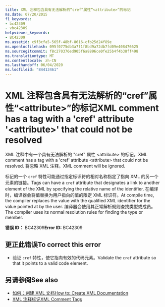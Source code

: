 ```yaml
---
title: XML 注释包含具有无法解析的“cref”属性“<attribute>”的标记
ms.date: 07/20/2015
f1_keywords:
- bc42309
- vbc42309
helpviewer_keywords:
- BC42309
ms.assetid: c9f3cfa5-565f-48bf-8616-cfb25d24f89e
ms.openlocfilehash: 095f0775db3a7f1f8bd9a72db7fd09e408476625
ms.sourcegitcommit: f8c270376ed905f6a8896ce0fe25b4f4b38ff498
ms.translationtype: MT
ms.contentlocale: zh-CN
ms.lasthandoff: 06/04/2020
ms.locfileid: "84413461"
---
```

# <a name="xml-comment-has-a-tag-with-a-cref-attribute-attribute-that-could-not-be-resolved"></a><span data-ttu-id="91775-102">XML 注释包含具有无法解析的“cref”属性“\<attribute>”的标记</span><span class="sxs-lookup"><span data-stu-id="91775-102">XML comment has a tag with a 'cref' attribute '\<attribute>' that could not be resolved</span></span>
<span data-ttu-id="91775-103">XML 注释中有一个具有无法解析的 "cref" 属性 \<attribute> 的标记。</span><span class="sxs-lookup"><span data-stu-id="91775-103">XML comment has a tag with a 'cref' attribute \<attribute> that could not be resolved.</span></span> <span data-ttu-id="91775-104">将忽略 XML 注释。</span><span class="sxs-lookup"><span data-stu-id="91775-104">XML comment will be ignored.</span></span>  
  
 <span data-ttu-id="91775-105">标记的一个 `cref` 特性可能通过指定标识符的相对名称指定了指向 XML 的另一个元素的链接。</span><span class="sxs-lookup"><span data-stu-id="91775-105">Tags can have a `cref` attribute that designates a link to another element of the XML by specifying the relative name of the identifier.</span></span> <span data-ttu-id="91775-106">在编译时，编译器会将值替换为用户指向的值的限定 XML 标识符。</span><span class="sxs-lookup"><span data-stu-id="91775-106">At compile time, the compiler replaces the value with the qualified XML identifier for the value pointed at by the user.</span></span> <span data-ttu-id="91775-107">编译器会使用其正常解析规则查找类型或成员。</span><span class="sxs-lookup"><span data-stu-id="91775-107">The compiler uses its normal resolution rules for finding the type or member.</span></span>  
  
 <span data-ttu-id="91775-108">**错误 ID：** BC42309</span><span class="sxs-lookup"><span data-stu-id="91775-108">**Error ID:** BC42309</span></span>  
  
## <a name="to-correct-this-error"></a><span data-ttu-id="91775-109">更正此错误</span><span class="sxs-lookup"><span data-stu-id="91775-109">To correct this error</span></span>  
  
- <span data-ttu-id="91775-110">验证 `cref` 特性，使它指向有效的代码元素。</span><span class="sxs-lookup"><span data-stu-id="91775-110">Validate the `cref` attribute so that it points to a valid code element.</span></span>  
  
## <a name="see-also"></a><span data-ttu-id="91775-111">另请参阅</span><span class="sxs-lookup"><span data-stu-id="91775-111">See also</span></span>

- [<span data-ttu-id="91775-112">如何：创建 XML 文档</span><span class="sxs-lookup"><span data-stu-id="91775-112">How to: Create XML Documentation</span></span>](../programming-guide/program-structure/how-to-create-xml-documentation.md)
- [<span data-ttu-id="91775-113">XML 注释标记</span><span class="sxs-lookup"><span data-stu-id="91775-113">XML Comment Tags</span></span>](../language-reference/xmldoc/index.md)
